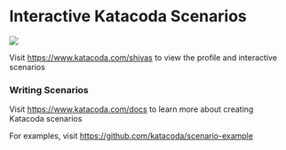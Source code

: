 # Interactive Katacoda Scenarios

[![](http://shields.katacoda.com/katacoda/shivas/count.svg)](https://www.katacoda.com/shivas "Get your profile on Katacoda.com")

Visit https://www.katacoda.com/shivas to view the profile and interactive scenarios

### Writing Scenarios
Visit https://www.katacoda.com/docs to learn more about creating Katacoda scenarios

For examples, visit https://github.com/katacoda/scenario-example
